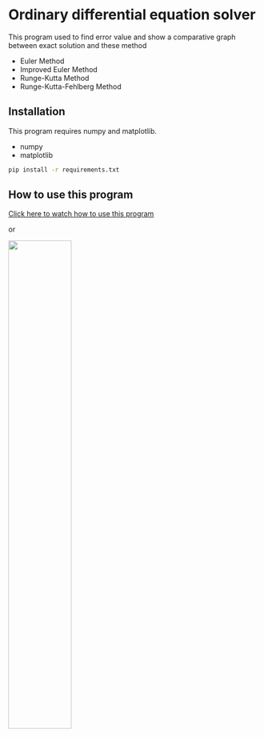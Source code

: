 # Ordinary differential equation solver

This program used to find error value and show a comparative graph between exact solution and these method
- Euler Method
- Improved Euler Method
- Runge-Kutta Method
- Runge-Kutta-Fehlberg Method

## Installation

This program requires numpy and matplotlib.

* numpy
* matplotlib

``` bash
pip install -r requirements.txt
```

## How to use this program
[Click here to watch how to use this program](https://youtu.be/1i7D8VmizX0)

or

<img src = "https://github.com/NoeyPantawid/ODEs_plot/blob/main/HowToQR.png" height="50%" width="50%">
